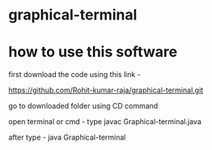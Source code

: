 # graphical-terminal

# how to use this software
first download the code
using this link  -

https://github.com/Rohit-kumar-raja/graphical-terminal.git

go to downloaded folder using CD command

open terminal or cmd - type javac Graphical-terminal.java

after type - java Graphical-terminal
